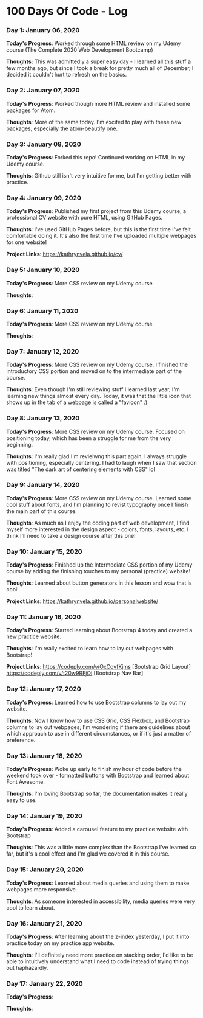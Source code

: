 # 100 Days Of Code - Log

### Day 1: January 06, 2020

**Today's Progress**: Worked through some HTML review on my Udemy course (The Complete 2020 Web Development Bootcamp)

**Thoughts:** This was admittedly a super easy day - I learned all this stuff a few months ago, but since I took a break for pretty much all of December, I decided it couldn't hurt to refresh on the basics. 


### Day 2: January 07, 2020

**Today's Progress**: Worked though more HTML review and installed some packages for Atom. 

**Thoughts**: More of the same today. I'm excited to play with these new packages, especially the atom-beautify one.


### Day 3: January 08, 2020

**Today's Progress**: Forked this repo! Continued working on HTML in my Udemy course. 

**Thoughts**: Github still isn't very intuitive for me, but I'm getting better with practice. 

### Day 4: January 09, 2020

**Today's Progress**: Published my first project from this Udemy course, a professional CV website with pure HTML, using GitHub Pages.

**Thoughts**: I've used GitHub Pages before, but this is the first time I've felt comfortable doing it. It's also the first time I've uploaded multiple webpages for one website!

**Project Links**:  https://kathrynvela.github.io/cv/

### Day 5: January 10, 2020

**Today's Progress**: More CSS review on my Udemy course

**Thoughts**: 

### Day 6: January 11, 2020

**Today's Progress**: More CSS review on my Udemy course

**Thoughts**: 

### Day 7: January 12, 2020

**Today's Progress**: More CSS review on my Udemy course. I finished the introductory CSS portion and moved on to the intermediate part of the course.

**Thoughts**: Even though I'm still reviewing stuff I learned last year, I'm learning new things almost every day. Today, it was that the little icon that shows up in the tab of a webpage is called a "favicon" :)

### Day 8: January 13, 2020

**Today's Progress**: More CSS review on my Udemy course. Focused on positioning today, which has been a struggle for me from the very beginning.

**Thoughts**: I'm really glad I'm revieiwng this part again, I always struggle with positioning, especially centering. I had to laugh when I saw that section was titled "The dark art of centering elements with CSS" lol

### Day 9: January 14, 2020

**Today's Progress**: More CSS review on my Udemy course. Learned some cool stuff about fonts, and I'm planning to revist typography once I finish the main part of this course.

**Thoughts**: As much as I enjoy the coding part of web development, I find myself more interested in the design aspect - colors, fonts, layouts, etc. I think I'll need to take a design course after this one!

### Day 10: January 15, 2020

**Today's Progress**: Finished up the Intermediate CSS portion of my Udemy course by adding the finishing touches to my personal (practice) website!

**Thoughts**: Learned about button generators in this lesson and wow that is cool!

**Project Links**: https://kathrynvela.github.io/personalwebsite/

### Day 11: January 16, 2020

**Today's Progress**: Started learning about Bootstrap 4 today and created a new practice website.

**Thoughts**: I'm really excited to learn how to lay out webpages with Bootstrap!

**Project Links**: https://codeply.com/v/OxCovfKjms [Bootstrap Grid Layout]
                   https://codeply.com/v/t20w9RFjOi [Bootstrap Nav Bar]
                   
### Day 12: January 17, 2020

**Today's Progress**: Learned how to use Bootstrap columns to lay out my website. 

**Thoughts**: Now I know how to use CSS Grid, CSS Flexbox, and Bootstrap columns to lay out webpages; I'm wondering if there are guidelines about which approach to use in different circumstances, or if it's just a matter of preference.

### Day 13: January 18, 2020

**Today's Progress**: Woke up early to finish my hour of code before the weekend took over - formatted buttons with Bootstrap and learned about Font Awesome.

**Thoughts**: I'm loving Bootstrap so far; the documentation makes it really easy to use.

### Day 14: January 19, 2020

**Today's Progress**: Added a carousel feature to my practice website with Bootstrap

**Thoughts**: This was a little more complex than the Bootstrap I've learned so far, but it's a cool effect and I'm glad we covered it in this course.

### Day 15: January 20, 2020

**Today's Progress**: Learned about media queries and using them to make webpages more responsive.

**Thoughts**: As someone interested in accessibility, media queries were very cool to learn about.

### Day 16: January 21, 2020

**Today's Progress**: After learning about the z-index yesterday, I put it into practice today on my practice app website. 

**Thoughts**: I'll definitely need more practice on stacking order, I'd like to be able to intuitively understand what I need to code instead of trying things out haphazardly.

### Day 17: January 22, 2020

**Today's Progress**: 

**Thoughts**: 

